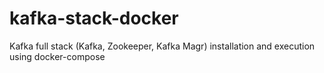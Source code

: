 # kafka-stack-docker
Kafka full stack (Kafka, Zookeeper, Kafka Magr) installation and execution using docker-compose
